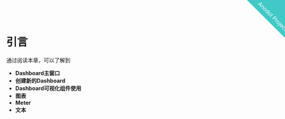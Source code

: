 
<html>
    <a href="http://anodot.nie.netease.com/" class="homepage-corner" aria-label="View source on Github">
        <svg width="100" height="100" viewBox="0 0 250 250" style="fill:#40c9c6; color:#fff; position: fixed; top: 0; border: 0; right: 0;" aria-hidden="true">
            <path d="M0,0 L250,250 L250,0 Z"></path>
            <text x="40" y="40" fill="white" style="font-size: 36px;" size="20" transform="rotate(45 70,70)">Anodot Project</text>
        </svg>
    </a>
    </style>
</html>


# 引言

通过阅读本章，可以了解到
- **Dashboard主窗口**
- **创建新的Dashboard**
- **Dashboard可视化组件使用**
- **图表**
- **Meter**
- **文本**

